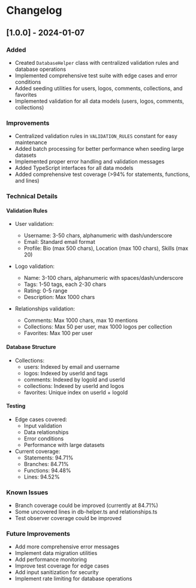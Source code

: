 # Changelog

## [1.0.0] - 2024-01-07

### Added
- Created `DatabaseHelper` class with centralized validation rules and database operations
- Implemented comprehensive test suite with edge cases and error conditions
- Added seeding utilities for users, logos, comments, collections, and favorites
- Implemented validation for all data models (users, logos, comments, collections)

### Improvements
- Centralized validation rules in `VALIDATION_RULES` constant for easy maintenance
- Added batch processing for better performance when seeding large datasets
- Implemented proper error handling and validation messages
- Added TypeScript interfaces for all data models
- Added comprehensive test coverage (>94% for statements, functions, and lines)

### Technical Details

#### Validation Rules
- User validation:
  - Username: 3-50 chars, alphanumeric with dash/underscore
  - Email: Standard email format
  - Profile: Bio (max 500 chars), Location (max 100 chars), Skills (max 20)

- Logo validation:
  - Name: 3-100 chars, alphanumeric with spaces/dash/underscore
  - Tags: 1-50 tags, each 2-30 chars
  - Rating: 0-5 range
  - Description: Max 1000 chars

- Relationships validation:
  - Comments: Max 1000 chars, max 10 mentions
  - Collections: Max 50 per user, max 1000 logos per collection
  - Favorites: Max 100 per user

#### Database Structure
- Collections:
  - users: Indexed by email and username
  - logos: Indexed by userId and tags
  - comments: Indexed by logoId and userId
  - collections: Indexed by userId and logos
  - favorites: Unique index on userId + logoId

#### Testing
- Edge cases covered:
  - Input validation
  - Data relationships
  - Error conditions
  - Performance with large datasets
- Current coverage:
  - Statements: 94.71%
  - Branches: 84.71%
  - Functions: 94.48%
  - Lines: 94.52%

### Known Issues
- Branch coverage could be improved (currently at 84.71%)
- Some uncovered lines in db-helper.ts and relationships.ts
- Test observer coverage could be improved

### Future Improvements
- Add more comprehensive error messages
- Implement data migration utilities
- Add performance monitoring
- Improve test coverage for edge cases
- Add input sanitization for security
- Implement rate limiting for database operations 